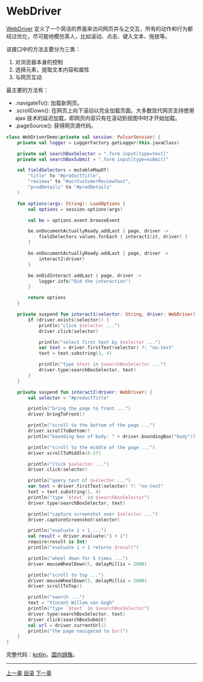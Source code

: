 WebDriver
=

[WebDriver](../../../pulsar-skeleton/src/main/kotlin/ai/platon/pulsar/crawl/fetch/driver/WebDriver.kt) 定义了一个简洁的界面来访问网页并与之交互，所有的动作和行为都经过优化，尽可能地模仿真人，比如滚动、点击、键入文本、拖放等。

该接口中的方法主要分为三类：

1. 对浏览器本身的控制
2. 选择元素，提取文本内容和属性
3. 与网页互动

最主要的方法有：

- .navigateTo(): 加载新网页。
- .scrollDown(): 在网页上向下滚动以完全加载页面。大多数现代网页支持使用 ajax 技术的延迟加载，即网页内容只有在滚动到视图中时才开始加载。
- .pageSource(): 获得网页源代码。

```kotlin
class WebDriverDemo(private val session: PulsarSession) {
    private val logger = LoggerFactory.getLogger(this.javaClass)

    private val searchBoxSelector = ".form input[type=text]"
    private val searchBoxSubmit = ".form input[type=submit]"

    val fieldSelectors = mutableMapOf(
        "title" to "#productTitle",
        "reviews" to "#acrCustomerReviewText",
        "prodDetails" to "#prodDetails"
    )

    fun options(args: String): LoadOptions {
        val options = session.options(args)

        val be = options.event.browseEvent

        be.onDocumentActuallyReady.addLast { page, driver ->
            fieldSelectors.values.forEach { interact1(it, driver) }
        }

        be.onDocumentActuallyReady.addLast { page, driver ->
            interact2(driver)
        }

        be.onDidInteract.addLast { page, driver ->
            logger.info("Did the interaction")
        }

        return options
    }

    private suspend fun interact1(selector: String, driver: WebDriver) {
        if (driver.exists(selector)) {
            println("click $selector ...")
            driver.click(selector)

            println("select first text by $selector ...")
            var text = driver.firstText(selector) ?: "no-text"
            text = text.substring(1, 4)

            println("type $text in $searchBoxSelector ...")
            driver.type(searchBoxSelector, text)
        }
    }

    private suspend fun interact2(driver: WebDriver) {
        val selector = "#productTitle"

        println("bring the page to front ...")
        driver.bringToFront()

        println("scroll to the bottom of the page ...")
        driver.scrollToBottom()
        println("bounding box of body: " + driver.boundingBox("body"))

        println("scroll to the middle of the page ...")
        driver.scrollToMiddle(0.5f)

        println("click $selector ...")
        driver.click(selector)

        println("query text of $selector ...")
        var text = driver.firstText(selector) ?: "no-text"
        text = text.substring(1, 4)
        println("type `$text` in $searchBoxSelector")
        driver.type(searchBoxSelector, text)

        println("capture screenshot over $selector ...")
        driver.captureScreenshot(selector)

        println("evaluate 1 + 1 ...")
        val result = driver.evaluate("1 + 1")
        require(result is Int)
        println("evaluate 1 + 1 returns $result")

        println("wheel down for 5 times ...")
        driver.mouseWheelDown(5, delayMillis = 2000)

        println("scroll to top ...")
        driver.mouseWheelDown(5, delayMillis = 2000)
        driver.scrollToTop()

        println("search ...")
        text = "Vincent Willem van Gogh"
        println("type `$text` in $searchBoxSelector")
        driver.type(searchBoxSelector, text)
        driver.click(searchBoxSubmit)
        val url = driver.currentUrl()
        println("the page navigated to $url")
    }
}
```

完整代码：[kotlin](../../../pulsar-app/pulsar-examples/src/main/kotlin/ai/platon/pulsar/examples/_8_WebDriver.kt)，[国内镜像](https://gitee.com/platonai_galaxyeye/pulsarr/blob/1.10.x/pulsar-app/pulsar-examples/src/main/kotlin/ai/platon/pulsar/examples/_8_WebDriver.kt)。

------

[上一章](10RPA.md) [目录](1home.md) [下一章](12massive-crawling.md)
